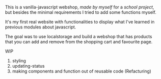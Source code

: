 This is a vanilla-javascript webshop, *made by myself* for a *school project*, but besides the minimal requirements I tried to add some functions myself.

It's my first real website with functionalities to display what I've learned in previous modules
about javascript.

The goal was to use localstorage and build a webshop that has products that you can add and remove from the shopping cart and favourite page.

WIP 
1. styling
2. updating-status
3. making components and function out of reusable code (Refacturing)
